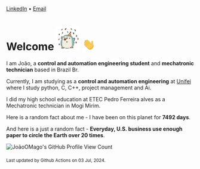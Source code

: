 [LinkedIn](https://www.linkedin.com/in/joão-pedro-gozzoli-b95641301/) &bull;
[Email](joaopedrogozzoli@gmail.com)

# Welcome <img src="happy.gif" height="64px" /> <img src="wave.gif" height="32px" />

I am João, a  **control and automation engineering student** and **mechatronic technician** based in Brazil Br.

Currently, I am studying as a **control and automation engineering** at [Unifei](https://unifei.edu.br) where I study python, C, C++, project management and Ai.

I did my high school education at ETEC Pedro Ferreira alves as a Mechatronic technician in Mogi Mirim.

Here is a random fact about me - I have been on this planet for **7492 days**.

And here is a just a random fact -  **Everyday, U.S. business use enough paper to circle the Earth over 20 times**.

![JoãoOMago's GitHub Profile View Count](https://komarev.com/ghpvc/?username=JoaoOMago)

<sub>Last updated by Github Actions on 03 Jul, 2024.</sub>
